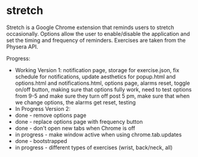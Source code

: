 # stretch

Stretch is a Google Chrome extension that reminds users to stretch occasionally. Options allow the user to enable/disable the application and set the timing and frequency of reminders. Exercises are taken from the Physera API.

Progress:
- Working Version 1: notification page, storage for exercise.json, fix schedule for notifications, update aesthetics for popup.html and options.html and notifications.html, options page, alarms reset, toggle on/off button, making sure that options fully work, need to test options from 9-5 and make sure they turn off post 5 pm, make sure that when we change options, the alarms get reset, testing
- In Progress Version 2:
- done - remove options page
- done - replace options page with frequency button
- done - don't open new tabs when Chrome is off
- in progress - make window active when using chrome.tab.updates
- done - bootstrapped
- in progress - different types of exercises (wrist, back/neck, all)